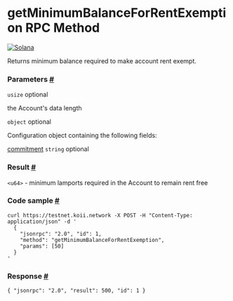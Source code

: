 # getMinimumBalanceForRentExemption RPC Method 
[![Solana](https://solana.com/_next/static/media/logotype.e4df684f.svg)](https://solana.com/)

Returns minimum balance required to make account rent exempt.

### Parameters [#](#parameters)

`usize` optional

the Account's data length

`object` optional

Configuration object containing the following fields:

[commitment](https://solana.com/docs/rpc#configuring-state-commitment) `string` optional

### Result [#](#result)

`<u64>` - minimum lamports required in the Account to remain rent free

### Code sample [#](#code-sample)

```
curl https://testnet.koii.network -X POST -H "Content-Type: application/json" -d '
  {
    "jsonrpc": "2.0", "id": 1,
    "method": "getMinimumBalanceForRentExemption",
    "params": [50]
  }
'
```


### Response [#](#response)

```
{ "jsonrpc": "2.0", "result": 500, "id": 1 }
```
